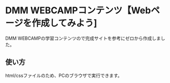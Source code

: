 # DMM WEBCAMPコンテンツ【Webページを作成してみよう]
DMM WEBCAMPの学習コンテンツので完成サイトを参考にゼロから作成しました。
## 使い方
html/cssファイルのため、PCのブラウザで実行できます。